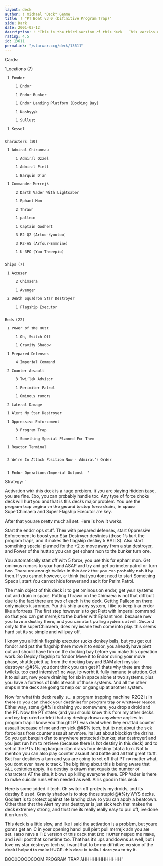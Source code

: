 ```yaml
---
layout: deck
author: ! michael "Deck" Gemme
title: ! "PT Boat v3 0 (Difinitive Program Trap)"
side: Dark
date: 2001-02-12
description: ! "This is the third version of this deck.  This version uses star destroyers, v3.1 with TIES to come later."
rating: 4.5
id: 13611
permalink: "/starwarsccg/deck/13611"
---
```

Cards: 

'Locations (7)

	 1 Fondor

         1 Endor  

         1 Endor Bunker  

         1 Endor Landing Platform (Docking Bay)  

         1 Kashyyyk  

         1 Sullust  

	 1 Kessel


	Characters (20)    

	 1 Admiral Chiraneau  

         1 Admiral Ozzel  

         1 Admiral Piett  

         1 Barquin D’an

	 1 Commander Merrejk  

         2 Darth Vader With Lightsaber  

         1 Ephant Mon  

         2 Thrawn 

         1 palleon 

         1 Captain Godhert  

         3 R2-Q2 (Artoo-Kyootoo) 

         3 R2-A5 (Arfour-Emmnine) 

         1 U-3PO (Yoo-Threepio)  


	Ships (7)

	 1 Accuser  

         2 Chimaera  

         1 Avenger

	 2 Death Squadron Star Destroyer    

         1 Flagship Executor  


	Reds (22)

	 1 Power of the Hutt  

         1 Oh, Switch Off 

         1 Gravity Shadow

	 1 Prepared Defenses  

         4 Imperial Command

	 2 Counter Assault

         3 Twi’lek Advisor  

         1 Perimiter Patrol

         1 Ominous rumors

	 2 Lateral Damage

	 1 Alert My Star Destroyer

	 1 Oppressive Enforcement  

         3 Program Trap  

         1 Something Special Planned For Them  

	 1 Reactor Terminal         


	 2 We’re In Attack Position Now - Admiral’s Order  


	 1 Endor Operations/Imperial Outpost  '

Strategy: '

Activation with this deck is a huge problem.  If you are playing Hidden base, you are fine.  Ebo, you can probably handle too.  Any type of force choke deck will hurt you and that is this decks major problem.  You use the program trap engine on the ground to stop force drains, in space SuperChimaera and Super Flagship Executor are key.

After that you are pretty much all set.  Here is how it works.


Start the endor ops stuff.  Then with prepared defenses, start Oppressive Enforcement to boost your Star Destroyer destinies (those 1’s hurt the program traps, and it makes the flagship destiny 5 BALLS).  Also start something special planned for the +2 to move away from a star destroyer, and Power of the hutt so you can get ephant mon to the bunker turn one. 


You automatically start off with 5 force, you use this for ephant mon.  Get ominous rumors to your hand ASAP and try and get perimeter patrol on turn two.  There are enough twileks in this deck that you can probably nab it by then.  If you cannot however, or think that you dont need to start Something Special, start You cannot hide forever and sac it for Perim.Patrol.  


The main object of this deck is to get ominous on endor, get your systems out and drain in space.  Putting Thrawn on the Chimaera is not that difficult due to the fact there are two of each in the deck.  Getting Palleon on there only makes it stronger.  Put this ship at any system, i like to keep it at endor like a fortress.  The first step however is to get Piett with Imperial command so that you can get merrejk to the bunker with Ephant mon.  because now you have a destiny there, and you can start pulling systems at will.  Second only to the superChimaera, does my insane tech come into play.  this seems hard but its so simple and will pay off.


I know you all think flagship executor sucks donkey balls, but you get out fondor and put the flagship there move it to endor, you already have piett out and should have him on the docking bay before you make this operation work.  So Deploy flagship to fondor Move it to Endor during your move phase, shuttle piett up from the docking bay and BAM alert my star destroyer @#$%.  you dont think you can get it?  thats why there are three twileks.  too card intensive?  no way.  its worht it.  fully immune to attrtion.  Get it to sullust, now youre draining for six in space alone at two systems.  plus you have a fortress of balls at each of those systems.  And all the other ships in the deck are going to help out or gang up at another system.


Now for what this deck really is... a program trapping machine.  R2Q2 is in there so you can check your destinies for program trap or whatever reason.  Either way, some @#$% @#$% is draining you somewhere, you drop a droid and the PT.  Now the PT states (and you should know this from my other decks and my top rated article) that any destiny drawn anywhere applies to program trap.  I know you thought PT was dead when they errattad counter assault because of me and my sick @#$% tech, but its not about the sick force loss from counter assault anymore, its just about blockign the drains.  So you get barquin d’an to anywhere protected (bunker, star destroyer) and you just run him to retrieve (because there is hot destiny in this deck) and to set of the PTs.  Using barquin d’an draws four destiny total a turn.  Not to mention you can also play counter assault and battle and all that great stuff.  But four destinies a turn and you are going to set off that PT no matter what, you dont even have to track.  The big thing about this is being aware that ALL desitnies apply.  If a destiny is drawn that equals the number of characters AT the site, it blows up killing everyone there.  EPP Vader is there to make suicide runs when needed as well.  All is good in this deck.


Here is some added ill tech.  Oh switch off protects my droids, and its destiny 6 used.  Gravity shadow is to stop those stupid @#$% kessel runs in @#$%ty WYS decks.  Godhert is to protect against hte landing claw so you can apply a beatdown.  Other than that the Alert my star destroyer is just sick tech that makes the deck extremely strong, and trust me its really really easy to pull off, ive done it on turn 5.  


This deck is a little slow, and like i said the activation is a problem, but youre gonna get an IC in your opening hand, pull piett pull merrejk adn you are set.  i also have a TIE version of this deck that Eric HUnter helped me make, and i will post that sometime too.  That has it’s ups and downs as well, but i love my star destroyer tech so i want that to be my difinitive version of the deck i helped to make HUGE.  this deck is balls.  I dare you to try it.  


BOOOOOOOOOOM PROGRAM TRAP AHHHHHHHHHHHH '

